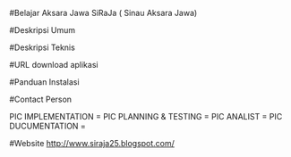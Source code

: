 #Belajar Aksara Jawa
SiRaJa ( Sinau Aksara Jawa)

#Deskripsi Umum

#Deskripsi Teknis

#URL download aplikasi

#Panduan Instalasi

#Contact Person

PIC IMPLEMENTATION	= 
PIC PLANNING & TESTING	=
PIC ANALIST		=
PIC DUCUMENTATION	=

#Website
http://www.siraja25.blogspot.com/
